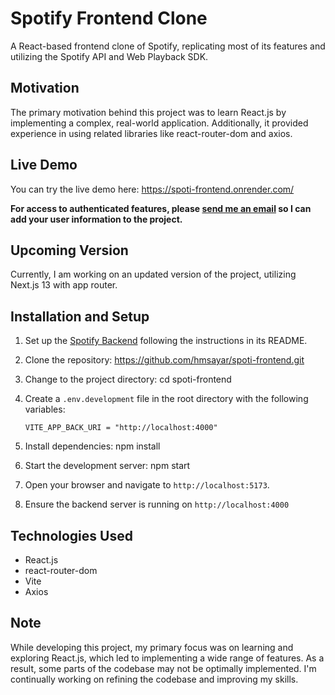 # Spotify Frontend Clone

A React-based frontend clone of Spotify, replicating most of its features and utilizing the Spotify API and Web Playback SDK.

## Motivation

The primary motivation behind this project was to learn React.js by implementing a complex, real-world application. Additionally, it provided experience in using related libraries like react-router-dom and axios.

## Live Demo

You can try the live demo here: https://spoti-frontend.onrender.com/

**For access to authenticated features, please [send me an email](mailto:hmsayarblogsender@gmail.com) so I can add your user information to the project.**



## Upcoming Version

Currently, I am working on an updated version of the project, utilizing Next.js 13 with app router.


## Installation and Setup

1. Set up the [Spotify Backend](https://github.com/hmsayar/spoti-backend.git) following the instructions in its README.

2. Clone the repository: https://github.com/hmsayar/spoti-frontend.git

3. Change to the project directory: cd spoti-frontend

4. Create a `.env.development` file in the root directory with the following variables:

    ```plaintext
    VITE_APP_BACK_URI = "http://localhost:4000"

5. Install dependencies: npm install

6. Start the development server: npm start

7. Open your browser and navigate to `http://localhost:5173`.

8. Ensure the backend server is running on `http://localhost:4000`

## Technologies Used

- React.js
- react-router-dom
- Vite
- Axios


## Note

While developing this project, my primary focus was on learning and exploring React.js, which led to implementing a wide range of features. As a result, some parts of the codebase may not be optimally implemented. I'm continually working on refining the codebase and improving my skills.
